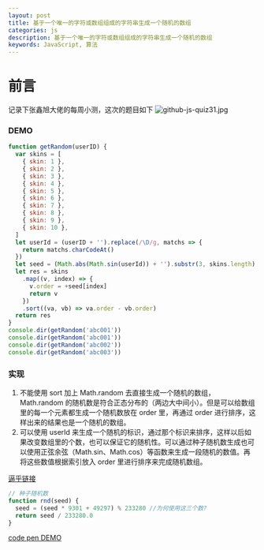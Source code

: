 ```yaml
---
layout: post
title: 基于一个唯一的字符或数组组成的字符串生成一个随机的数组
categories: js
description: 基于一个唯一的字符或数组组成的字符串生成一个随机的数组
keywords: JavaScript, 算法
---
```


# 前言

记录下张鑫旭大佬的每周小测，这次的题目如下
![github-js-quiz31.jpg](https://camo.githubusercontent.com/53b90ce367224a1a15d56ac493d2804606c6d4ad/68747470733a2f2f71696469616e2e717069632e636e2f71696469616e5f636f6d6d6f6e2f3334393537332f34663938353134326537333562306235326466333732633963333363396265302f30)

### DEMO

```js
function getRandom(userID) {
  var skins = [
    { skin: 1 },
    { skin: 2 },
    { skin: 3 },
    { skin: 4 },
    { skin: 5 },
    { skin: 6 },
    { skin: 7 },
    { skin: 8 },
    { skin: 9 },
    { skin: 10 },
  ]
  let userId = (userID + '').replace(/\D/g, matchs => {
    return matchs.charCodeAt()
  })
  let seed = (Math.abs(Math.sin(userId)) + '').substr(3, skins.length)
  let res = skins
    .map((v, index) => {
      v.order = +seed[index]
      return v
    })
    .sort((va, vb) => va.order - vb.order)
  return res
}
console.dir(getRandom('abc001'))
console.dir(getRandom('abc001'))
console.dir(getRandom('abc002'))
console.dir(getRandom('abc003'))
```

### 实现

1. 不能使用 sort 加上 Math.random 去直接生成一个随机的数组，Math.random 的随机数是符合正态分布的（两边大中间小）。但是可以给数组里的每一个元素都生成一个随机数放在 order 里，再通过 order 进行排序，这样出来的结果也是一个随机的数组。
2. 可以使用 userId 来生成一个随机的标识，通过那个标识来排序，这样以后如果改变数组里的个数，也可以保证它的随机性。可以通过种子随机数生成也可以使用正弦余弦（Math.sin、Math.cos）等函数来生成一段随机的数值。再将这些数值根据索引放入 order 里进行排序来完成随机数组。

[逼乎链接](https://www.zhihu.com/question/22818104)

```js
// 种子随机数
function rnd(seed) {
  seed = (seed * 9301 + 49297) % 233280 //为何使用这三个数?
  return seed / 233280.0
}
```

[code pen DEMO](https://codepen.io/livetune/pen/dLvzww)

